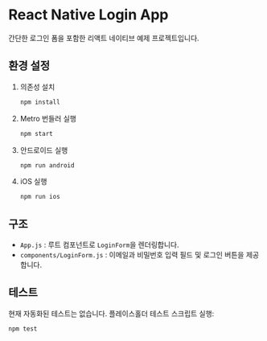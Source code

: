 # React Native Login App

간단한 로그인 폼을 포함한 리액트 네이티브 예제 프로젝트입니다.

## 환경 설정

1. 의존성 설치
   ```bash
   npm install
   ```
2. Metro 번들러 실행
   ```bash
   npm start
   ```
3. 안드로이드 실행
   ```bash
   npm run android
   ```
4. iOS 실행
   ```bash
   npm run ios
   ```

## 구조
- `App.js` : 루트 컴포넌트로 `LoginForm`을 렌더링합니다.
- `components/LoginForm.js` : 이메일과 비밀번호 입력 필드 및 로그인 버튼을 제공합니다.

## 테스트
현재 자동화된 테스트는 없습니다. 플레이스홀더 테스트 스크립트 실행:
```bash
npm test
```
